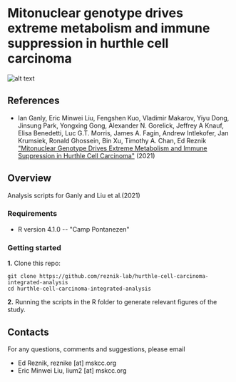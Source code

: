 # Mitonuclear genotype drives extreme metabolism and immune suppression in hurthle cell carcinoma

![alt text](https://github.com/reznik-lab/hurthle-cell-carcinoma-integrated-analysis/data/github_blob.png "Fig 2. Comparative metabolomics")


## References

* Ian Ganly, Eric Minwei Liu, Fengshen Kuo, Vladimir Makarov, Yiyu Dong, Jinsung Park, Yongxing Gong, Alexander N. Gorelick, Jeffrey A Knauf, Elisa Benedetti, Luc G.T. Morris, James A. Fagin, Andrew Intlekofer, Jan Krumsiek, Ronald Ghossein, Bin Xu, Timothy A. Chan, Ed Reznik ["Mitonuclear Genotype Drives Extreme Metabolism and Immune Suppression in Hurthle Cell Carcinoma"](https://aa) (2021)

## Overview
Analysis scripts for Ganly and Liu et al.(2021)


### Requirements
* R version 4.1.0 -- "Camp Pontanezen"


### Getting started

**1.** Clone this repo:
```shell
git clone https://github.com/reznik-lab/hurthle-cell-carcinoma-integrated-analysis
cd hurthle-cell-carcinoma-integrated-analysis
```

**2.** Running the scripts in the R folder to generate relevant figures of the study.

## Contacts
For any questions, comments and suggestions, please email

* Ed Reznik, reznike [at] mskcc.org 
* Eric Minwei Liu, lium2 [at] mskcc.org
